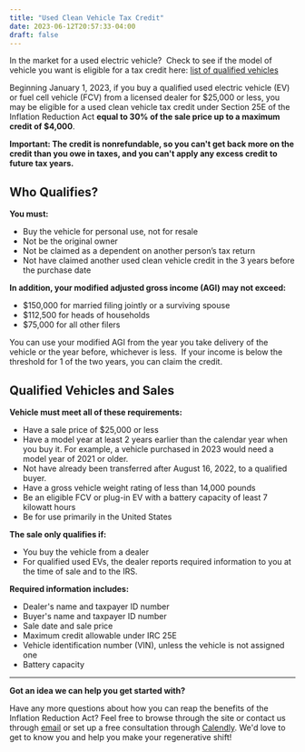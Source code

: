 ```yaml
---
title: "Used Clean Vehicle Tax Credit"
date: 2023-06-12T20:57:33-04:00
draft: false
---
```


In the market for a used electric vehicle?  Check to see if the model of vehicle you want is eligible for a tax credit here: [list of qualified vehicles](https://www.irs.gov/credits-deductions/manufacturers-and-models-of-qualified-used-clean-vehicles "Manufacturers and Models of Qualified Used Clean Vehicles")

Beginning January 1, 2023, if you buy a qualified used electric vehicle (EV) or fuel cell vehicle (FCV) from a licensed dealer for $25,000 or less, you may be eligible for a used clean vehicle tax credit under Section 25E of the Inflation Reduction Act **equal to 30% of the sale price up to a maximum credit of $4,000**.

**Important: The credit is nonrefundable, so you can't get back more on the credit than you owe in taxes, and you can't apply any excess credit to future tax years.**

## Who Qualifies?

**You must:** 

- Buy the vehicle for personal use, not for resale
- Not be the original owner
- Not be claimed as a dependent on another person’s tax return
- Not have claimed another used clean vehicle credit in the 3 years before the purchase date

**In addition, your modified adjusted gross income (AGI) may not exceed:**

- $150,000 for married filing jointly or a surviving spouse
- $112,500 for heads of households
- $75,000 for all other filers

You can use your modified AGI from the year you take delivery of the vehicle or the year before, whichever is less.  If your income is below the threshold for 1 of the two years, you can claim the credit.

## Qualified Vehicles and Sales

**Vehicle must meet all of these requirements:**

- Have a sale price of $25,000 or less
- Have a model year at least 2 years earlier than the calendar year when you buy it. For example, a vehicle purchased in 2023 would need a model year of 2021 or older.
- Not have already been transferred after August 16, 2022, to a qualified buyer.
- Have a gross vehicle weight rating of less than 14,000 pounds
- Be an eligible FCV or plug-in EV with a battery capacity of least 7 kilowatt hours
- Be for use primarily in the United States

**The sale only qualifies if:**

- You buy the vehicle from a dealer
- For qualified used EVs, the dealer reports required information to you at the time of sale and to the IRS.

**Required information includes:**

- Dealer's name and taxpayer ID number
- Buyer's name and taxpayer ID number
- Sale date and sale price
- Maximum credit allowable under IRC 25E
- Vehicle identification number (VIN), unless the vehicle is not assigned one
- Battery capacity

---
**Got an idea we can help you get started with?**

Have any more questions about how you can reap the benefits of the Inflation Reduction Act? Feel free to browse through the site or contact us through [email](mailto:info@regenerativeshift.com) or set up a free consultation through [Calendly](https://calendly.com/caleb-q/free-consultation). We'd love to get to know you and help you make your regenerative shift! 